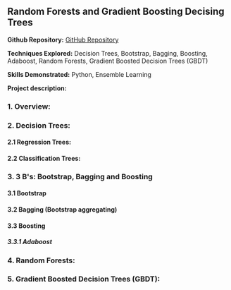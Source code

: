 ## Random Forests and Gradient Boosting Decising Trees

**Github Repository:** [GitHub Repository](https://github.com/drewc747/machine-learning-examples/tree/master/decision_trees)

**Techniques Explored:** Decision Trees, Bootstrap, Bagging, Boosting, Adaboost, Random Forests, Gradient Boosted Decision Trees (GBDT)

**Skills Demonstrated:** Python, Ensemble Learning

**Project description:**  

### 1. Overview:

### 2. Decision Trees:

#### 2.1 Regression Trees:

#### 2.2 Classification Trees:

### 3. 3 B's: Bootstrap, Bagging and Boosting

#### 3.1 Bootstrap

#### 3.2 Bagging (Bootstrap aggregating)

#### 3.3 Boosting

##### 3.3.1 Adaboost

### 4. Random Forests:

### 5. Gradient Boosted Decision Trees (GBDT):


